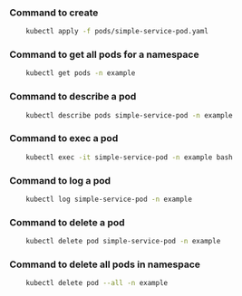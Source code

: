 ### Command to create 
```bash
    kubectl apply -f pods/simple-service-pod.yaml
```
### Command to get all pods for a namespace
```bash
    kubectl get pods -n example
```
### Command to describe a pod
```bash
    kubectl describe pods simple-service-pod -n example
```
### Command to exec a pod 
```bash
    kubectl exec -it simple-service-pod -n example bash
```
### Command to log a pod
```bash
    kubectl log simple-service-pod -n example
```
### Command to delete a pod
```bash
    kubectl delete pod simple-service-pod -n example
```
### Command to delete all pods in namespace
```bash
    kubectl delete pod --all -n example
```


    
    